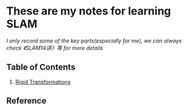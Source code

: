 # These are my notes for learning SLAM

*I only record some of the key parts(especially for me), we can always check 《SLAM14讲》等 for more details*

## Table of Contents

1. [Rigid Transformations](./rigid-transform/readme.md)

## Reference
